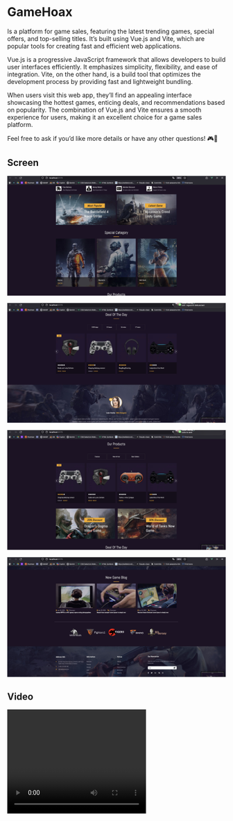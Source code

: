 # GameHoax

Is a platform for game sales, featuring the latest trending games, special offers, and top-selling titles. It’s built using Vue.js and Vite, which are popular tools for creating fast and efficient web applications.

Vue.js is a progressive JavaScript framework that allows developers to build user interfaces efficiently. It emphasizes simplicity, flexibility, and ease of integration. Vite, on the other hand, is a build tool that optimizes the development process by providing fast and lightweight bundling.

When users visit this web app, they’ll find an appealing interface showcasing the hottest games, enticing deals, and recommendations based on popularity. The combination of Vue.js and Vite ensures a smooth experience for users, making it an excellent choice for a game sales platform.

Feel free to ask if you’d like more details or have any other questions! 🎮🌟

## Screen

![screen](/public/Screenshot1.jpg)

![screen](/public/Screenshot2.jpg)

![screen](/public/Screenshot4.jpg)

![screen](/public/Screenshot3.jpg)

## Video

<video width="320" height="240" controls>

  <source src="/public/video.mov" type="video/mov">
</video>
